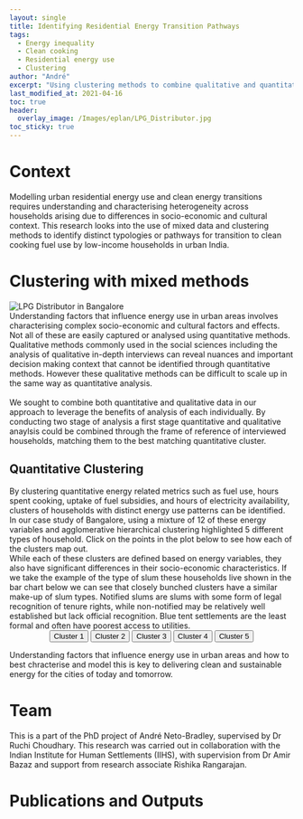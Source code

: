 ```yaml
---
layout: single
title: Identifying Residential Energy Transition Pathways
tags:
  - Energy inequality
  - Clean cooking
  - Residential energy use
  - Clustering
author: "André"
excerpt: "Using clustering methods to combine qualitative and quantitative approaches, and identify and characterise energy transition pathways for low-income households in urban India"
last_modified_at: 2021-04-16
toc: true
header:
  overlay_image: /Images/eplan/LPG_Distributor.jpg
toc_sticky: true
---
```

<!-- Load d3.js -->
<script src="https://d3js.org/d3.v4.js"></script>



# Context

Modelling urban residential energy use and clean energy transitions requires understanding and characterising heterogeneity across households arising due to differences in socio-economic and cultural context. This research looks into the use of mixed data and clustering methods to identify distinct typologies or pathways for transition to clean cooking fuel use by low-income households in urban India.

<div id="stickyarticle">
<h1 class="category">Clustering with mixed methods</h1>
<!--<h2 class="title">Using qualitative and quantitative data</h2>-->
<div id="wrapper">
  <div id="sticky">
    <img id="sticky"
         src="/home/Images/eplan/Fuel_Stacking_wide.jpg"
         alt="LPG Distributor in Bangalore"
         caption="Photo credit: A Neto-Bradley">
  </div>
  <body>Understanding factors that influence energy use in urban areas involves characterising complex socio-economic and cultural factors and effects. Not all of these are easily captured or analysed using quantitative methods. Qualitative methods commonly used in the social sciences including the analysis of qualitative in-depth interviews can reveal nuances and important decision making context that cannot be identified through quantitative methods. However these qualitative methods can be difficult to scale up in the same way as quantitative analysis.<br>
  <br>
  We sought to combine both quantitative and qualitative data in our approach to leverage the benefits of analysis of each individually. By conducting two stage of analysis a first stage quantitative and qualitative anaylsis could be combined through the frame of reference of interviewed households, matching them to the best matching quantitative cluster.</body>
</div>
  <h2 class="title">Quantitative Clustering</h2>
<!--<div id="wrapper">-->
  <!-- Initialize a select button -->
  <!-- <select id="selectButton"></select> -->
  <!--<div id="my_dataviz"></div> -->
  <body>By clustering quantitative energy related metrics such as fuel use, hours spent cooking, uptake of fuel subsidies, and hours of electricity availability, clusters of households with distinct energy use patterns can be identified. In our case study of Bangalore, using a mixture of 12 of these energy variables and agglomerative hierarchical clustering highlighted 5 different types of household. Click on the points in the plot below to see how each of the clusters map out. </body>
<!--</div>-->
<div id="wrapper">
  <!-- Initialize a select button -->
  <!-- <select id="selectButton"></select> -->
  <div id="my_datapoints"></div>
  <body>While each of these clusters are defined based on energy variables, they also have significant differences in their socio-economic characteristics. If we take the example of the type of slum these households live shown in the bar chart below we can see that closely bunched clusters have a similar make-up of slum types. Notified slums are slums with some form of legal recognition of tenure rights, while non-notified may be relatively well established but lack official recognition. Blue tent settlements are the least formal and often have poorest access to utilities. </body>
</div>
<div id="wrapper">
<!-- Create a div where the graph will take place -->
<div id="my_dataviz_2"></div>
  <!-- Initialize a select button -->
  <!-- <select id="selectButton"></select> -->
  <!-- Add 2 buttons -->
  <center>
<button class="btn {{ f.btn_class }}" onclick="update('1')">Cluster 1</button>
<button class="btn {{ f.btn_class }}" onclick="update('2')">Cluster 2</button>
<button class="btn {{ f.btn_class }}" onclick="update('3')">Cluster 3</button>
<button class="btn {{ f.btn_class }}" onclick="update('4')">Cluster 4</button>
<button class="btn {{ f.btn_class }}" onclick="update('5')">Cluster 5</button>
  </center>
  <p></p>
 <body>Understanding factors that influence energy use in urban areas and how to best chracterise and model this is key to delivering clean and sustainable energy for the cities of today and tomorrow.</body>
</div>
</div>

# Team
This is a part of the PhD project of André Neto-Bradley, supervised by Dr Ruchi Choudhary. This research was carried out in collaboration with the Indian Institute for Human Settlements (IIHS), with supervision from Dr Amir Bazaz and support from research associate Rishika Rangarajan.

# Publications and Outputs


<!-- Graphic -->

 <script>

// set the dimensions and margins of the graph
var margin = {top: 30, right: 30, bottom: 30, left: 60},
    width = 760 - margin.left - margin.right,
    height = 400 - margin.top - margin.bottom;

// append the svg object to the body of the page
var svg = d3.select("#my_dataviz")
  .append("svg")
    // Responsive SVG needs these 2 attributes and no width and height attr.
      .attr("preserveAspectRatio", "xMinYMin meet")
      .attr("viewBox", "0 0 760 400")
     .classed("svg-content-responsive", true)
    .append("g")
      .attr("transform", "translate(" + margin.left + "," + margin.top + ")");

//Read the data
d3.csv("https://raw.githubusercontent.com/holtzy/data_to_viz/master/Example_dataset/5_OneCatSevNumOrdered.csv", function(data) {

  // group the data: I want to draw one line per group
  var sumstat = d3.nest() // nest function allows to group the calculation per level of a factor
    .key(function(d) { return d.name;})
    .entries(data);

  // Add X axis --> it is a date format
  var x = d3.scaleLinear()
    .domain(d3.extent(data, function(d) { return d.year; }))
    .range([ 0, width ]);
  svg.append("g")
    .attr("transform", "translate(0," + height + ")")
    .call(d3.axisBottom(x).ticks(5));

  // Add Y axis
  var y = d3.scaleLinear()
    .domain([0, d3.max(data, function(d) { return +d.n; })])
    .range([ height, 0 ]);
  svg.append("g")
    .call(d3.axisLeft(y));

  // color palette
  var res = sumstat.map(function(d){ return d.key }) // list of group names
  var color = d3.scaleOrdinal()
    .domain(res)
    .range(['#ed217b','#ee3788','#f04d95','#f263a2','#f479af','#f690bd','#f7a6ca','#f9bcd7','#fbd2e4'])

  // create a tooltip
// create a tooltip
  var Tooltip = svg
    .append("text")
    .attr("x", 10)
    .attr("y", 0)
    .style("opacity", 1)
    .style("font-size", 17)

  // Three function that change the tooltip when user hover / move / leave a cell
  var mouseover = function(d) {
    Tooltip.style("opacity", 1)
    d3.selectAll(".myArea").style("opacity", .2)
      .transition()
      .duration(200)
    d3.select(this)
      .transition()
      .duration(200)
      .style("stroke-width", "3")
      .style("opacity", 1)
  }
  var mousemove = function(d,i) {
    grp = res[i]
    Tooltip.text(grp)
  }
  var mouseleave = function(d) {
    Tooltip.style("opacity", 0)
    d3.selectAll(".myArea").style("opacity", 1).style("stroke-width", "1.5")
      .transition()
      .duration(200)
   }

 

  // Draw the line
  svg.selectAll(".line")
      .data(sumstat)
      .enter()
      .append("path")
        .attr("class","myArea")
        .attr("fill", "none")
        .attr("stroke", function(d){ return color(d.key) })
        .attr("stroke-width", 1.5)
        .on("mouseover", mouseover)
        .on("mousemove", mousemove)
        .on("mouseleave", mouseleave)
        .attr("d", function(d){
          return d3.line()
            .x(function(d) { return x(d.year); })
            .y(function(d) { return y(0); })
            (d.values)
        })
        .transition()
        .duration(1200)
        .attr("d", function(d){
          return d3.line()
            .x(function(d) { return x(d.year); })
            .y(function(d) { return y(d.n); })
            (d.values)
        })

})

</script>

<script>
  // set the dimensions and margins of the graph
  var margin = {top: 20, right: 100, bottom:30, left: 100},
      width = 500 - margin.left - margin.right,
      height = 300 - margin.top - margin.bottom;
  
  // append the svg object to the body of the page
  var svgP = d3.select("#my_datapoints")
      .append("svg")
      // Responsive SVG needs these 2 attributes and no width and height attr.
        .attr("preserveAspectRatio", "xMinYMin meet")
        .attr("viewBox", "0 0 500 300")
        .classed("svg-content-responsive", true)
      .append("g")
        .attr("transform", "translate(" + margin.left + "," + margin.top + ")");
  
  
  //Read the data
  d3.csv("https://raw.githubusercontent.com/EECi/home/main/data/eeci_pathway_PCA.csv", function(data) {
  
    // Add X axis
    var x = d3.scaleLinear()
      .domain([-5, 5])
      .range([ 0, width ]);
    svgP.append("g")
      .attr("transform", "translate(0," + height + ")")
      .call(d3.axisBottom(x));
  
    // Add Y axis
    var y = d3.scaleLinear()
      .domain([-5, 5])
      .range([ height, 0]);
    svgP.append("g")
      .call(d3.axisLeft(y));
  
    // Color scale: give me a specie name, I return a color
    var color_c = d3.scaleOrdinal()
      .domain(["Cluster_1", "Cluster_2", "Cluster_3", "Cluster_4", "Cluster_5"])
      .range(["#1a5e49", "#207259", "#258668", "#2b9a78","#31ae88"])
  
    // Add a tooltip div. Here I define the general feature of the tooltip: stuff that do not depend on the data point.
    // Its opacity is set to 0: we don't see it by default.
    var Tooltip = d3.select("#my_datapoints")
      .append("div")
      .style("position", "absolute")
      .style("opacity", 0)
      .attr("class", "tooltip")
      .style("border", "solid")
      .style("border-width", "0px")
      .style("border-radius", "0px")
      .style("padding", "10px")
  
  
    // Highlight the specie that is hovered
    var highlight = function(d){
  
      clust = d.Cluster
  
      d3.selectAll(".dot")
        .transition()
        .duration(200)
        .style("fill", "lightgrey")
        .attr("r", 2)
  
      d3.selectAll("."+clust)
        .transition()
        .duration(200)
        .style("fill", color_c(clust))
        .attr("r", 5)
  
      Tooltip
        .style("opacity", 1)
        .style("background-color", color_c(clust))
    }
  
   var onmove = function(d) {
      Tooltip.html(d.Cluster)
        .style("left", (d3.mouse(this)[0]+90) + "px")
        .style("top", (d3.mouse(this)[1]) + "px")
    }
    
    // Highlight the specie that is hovered
    var lowlight = function(){
  
      d3.selectAll(".dot")
        .transition()
        .duration(200)
        .style("fill", "lightgrey")
        .attr("r", 4 )
  
      Tooltip
        .transition()
        .duration(200)
        .style("opacity", 0)
    }
  
    
    // Add dots
    svgP.append("g")
      .selectAll("dot")
      .data(data)
      .enter()
      .append("circle")
        .attr("class", function (d) { return "dot " + d.Cluster } )
        .attr("cx", function (d) { return x(d.PrincipleComp2); } )
        .attr("cy", function (d) { return y(0); } )
        .attr("r", 4)
        .style("fill", function (d) { return color_c(d.Cluster) } )
      .on("mouseover", highlight)
      .on("mouseleave", lowlight)
      .on("mousemove", onmove)
      .transition()
      .duration(1200)
        .attr("cy", function (d) { return y(d.PrincipleComp1); } )
  
  })
  
  </script>





<script>

// set the dimensions and margins of the graph
  var marginWhole2 = {top: 30, right: 100, bottom: 20, left: 100},
    sizeWide = 600 - marginWhole2.left - marginWhole2.right
    sizeHigh = 300 - marginWhole2.top - marginWhole2.bottom;

// append the svg object to the body of the page
var svgGroups = d3.select("#my_dataviz_2")
    .append("svg")
    // Responsive SVG needs these 2 attributes and no width and height attr.
      .attr("preserveAspectRatio", "xMinYMin meet")
      .attr("viewBox", "0 0 600 300")
     .classed("svg-content-responsive", true)
    .append("g")
      .attr("transform", "translate(" + marginWhole2.left + "," + marginWhole2.top + ")");
  

// Initialize the X axis
var x = d3.scaleBand()
  .range([ 0, sizeWide ])
  .padding(0.2);
var xAxis = svgGroups.append("g")
  .attr("transform", "translate(0," + sizeHigh + ")")

// Initialize the Y axis
var y = d3.scaleLinear()
  .range([ sizeHigh, 0]);
var yAxis = svgGroups.append("g")
  .attr("class", "myYaxis")

// A function that create / update the plot for a given variable:
function update(selectedVar) {

  // Parse the Data
  d3.csv("https://raw.githubusercontent.com/EECi/home/main/data/eeci_barplot_pathways.csv", function(data) {

    // X axis
    x.domain(data.map(function(d) { return d.Type; }))
    xAxis.transition().duration(1000).call(d3.axisBottom(x))

    // Add Y axis
    y.domain([0, d3.max(data, function(d) { return +d[selectedVar] }) ]);
    yAxis.transition().duration(1000).call(d3.axisLeft(y));

    // Color scale: give me a specie name, I return a color
    var color_u = d3.scaleOrdinal()
    .domain(["Notified-Slum", "Non-notified Slum", "Blue Tent Settlement" ])
    .range([ "#ed217b", "#f479af", "#fbd2e4"])
  
    // variable u: map data to existing bars
    var u = svgGroups.selectAll("rect")
      .data(data)

    // update bars
    u
      .enter()
      .append("rect")
      .merge(u)
      .transition()
      .duration(500)
        .attr("x", function(d) { return x(d.Type); })
        .attr("y", function(d) { return y(d[selectedVar]); })
        .attr("width", x.bandwidth())
        .attr("height", function(d) { return sizeHigh - y(d[selectedVar]); })
        .attr("fill", function (d) { return color_u(d[selectedVar]) })
  })

}

// Initialize plot
update('1')

</script>
